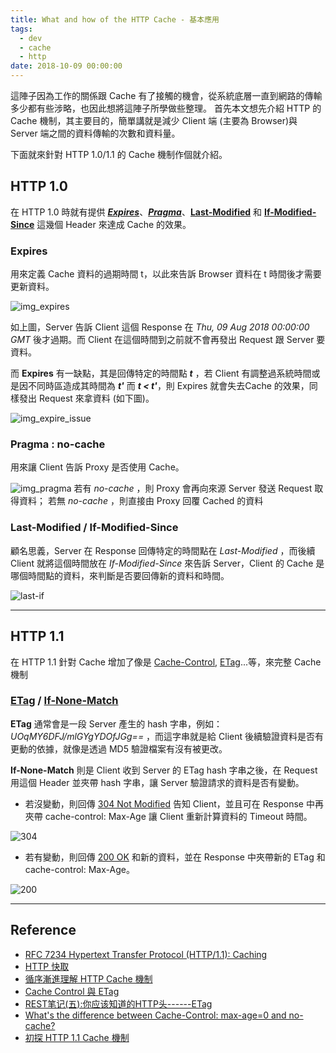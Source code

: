 ```yaml
---
title: What and how of the HTTP Cache - 基本應用
tags:
  - dev
  - cache
  - http
date: 2018-10-09 00:00:00
---
```



這陣子因為工作的關係跟 Cache 有了接觸的機會，從系統底層一直到網路的傳輸多少都有些涉略，也因此想將這陣子所學做些整理。
首先本文想先介紹 HTTP 的 Cache 機制，其主要目的，簡單講就是減少 Client 端 (主要為 Browser)與 Server 端之間的資料傳輸的次數和資料量。

下面就來針對 HTTP 1.0/1.1 的 Cache 機制作個就介紹。

## HTTP 1.0
在 HTTP 1.0 時就有提供 [_**Expires**_](https://www.w3.org/Protocols/rfc2616/rfc2616-sec14.html#sec14.21)、[_**Pragma**_](https://www.w3.org/Protocols/rfc2616/rfc2616-sec14.html#sec14.32)、[**Last-Modified**](https://www.w3.org/Protocols/rfc2616/rfc2616-sec14.html#sec14.29) 和 [**If-Modified-Since**](https://www.w3.org/Protocols/rfc2616/rfc2616-sec14.html#sec14.25) 這幾個 Header 來達成 Cache 的效果。

### Expires
用來定義 Cache 資料的過期時間 t，以此來告訴 Browser 資料在 t 時間後才需要更新資料。

  ![img_expires](https://i.imgur.com/dHlGCR0.png)
  
如上圖，Server 告訴 Client 這個 Response 在 _Thu, 09 Aug 2018 00:00:00 GMT_ 後才過期。而 Client 在這個時間到之前就不會再發出 Request 跟 Server 要資料。

而 **Expires** 有一缺點，其是回傳特定的時間點 **_t_** ，若 Client 有調整過系統時間或是因不同時區造成其時間為 **_t'_** 而 **_t < t'_**，則 Expires 就會失去Cache 的效果，同樣發出 Request 來拿資料 (如下圖)。

![img_expire_issue](https://i.imgur.com/NpNTbcf.png)

### Pragma : no-cache
用來讓 Client 告訴 Proxy 是否使用 Cache。

  ![img_pragma](https://i.imgur.com/NXft5vh.png)
  若有 _no-cache_ ，則 Proxy 會再向來源 Server 發送 Request 取得資料；
  若無 _no-cache_ ，則直接由 Proxy 回覆 Cached 的資料

### Last-Modified / If-Modified-Since
顧名思義，Server 在 Response 回傳特定的時間點在 _Last-Modified_ ，而後續 Client 就將這個時間放在 _If-Modified-Since_ 來告訴 Server，Client 的 Cache 是哪個時間點的資料，來判斷是否要回傳新的資料和時間。

  ![last-if](https://i.imgur.com/I3qZ30E.png)


---
## HTTP 1.1
在 HTTP 1.1 針對 Cache 增加了像是 [Cache-Control](https://www.w3.org/Protocols/rfc2616/rfc2616-sec14.html#sec14.9), [ETag](https://www.w3.org/Protocols/rfc2616/rfc2616-sec14.html#sec14.19)...等，來完整 Cache 機制

### [ETag](https://www.w3.org/Protocols/rfc2616/rfc2616-sec14.html#sec14.19) / [If-None-Match](https://www.w3.org/Protocols/rfc2616/rfc2616-sec14.html#sec14.26)

**ETag** 通常會是一段 Server 產生的 hash 字串，例如：_UOqMY6DFJ/mlGYgYDOfJGg==_ ，而這字串就是給 Client 後續驗證資料是否有更動的依據，就像是透過 MD5 驗證檔案有沒有被更改。

**If-None-Match** 則是 Client 收到 Server 的 ETag hash 字串之後，在 Request 用這個 Header 並夾帶 hash 字串，讓 Server 驗證請求的資料是否有變動。

   * 若沒變動，則回傳 [304 Not Modified](https://www.w3.org/Protocols/rfc2616/rfc2616-sec10.html#sec10.3.5) 告知 Client，並且可在 Response 中再夾帶 cache-control: Max-Age 讓 Client 重新計算資料的 Timeout 時間。 

   ![304](https://i.imgur.com/hq37xvz.png)

  * 若有變動，則回傳 [200 OK](https://www.w3.org/Protocols/rfc2616/rfc2616-sec10.html#sec10.2.1) 和新的資料，並在 Response 中夾帶新的 ETag 和 cache-control: Max-Age。

  ![200](https://i.imgur.com/1yKBifm.png)



---

## Reference
* [RFC 7234 Hypertext Transfer Protocol (HTTP/1.1): Caching](https://tools.ietf.org/html/rfc7234#section-2)
* [HTTP 快取](https://developers.google.com/web/fundamentals/performance/optimizing-content-efficiency/http-caching?hl=zh-tw)
* [循序漸進理解 HTTP Cache 機制](https://blog.techbridge.cc/2017/06/17/cache-introduction/)
* [Cache Control 與 ETag](https://blog.othree.net/log/2012/12/22/cache-control-and-etag/)
* [REST笔记(五):你应该知道的HTTP头------ETag](https://www.cnblogs.com/tyb1222/archive/2011/12/24/2300246.html)
* [What's the difference between Cache-Control: max-age=0 and no-cache?](https://stackoverflow.com/questions/1046966/whats-the-difference-between-cache-control-max-age-0-and-no-cache)
* [初探 HTTP 1.1 Cache 機制](https://blog.toright.com/posts/3414/%E5%88%9D%E6%8E%A2-http-1-1-cache-%E6%A9%9F%E5%88%B6.html)
